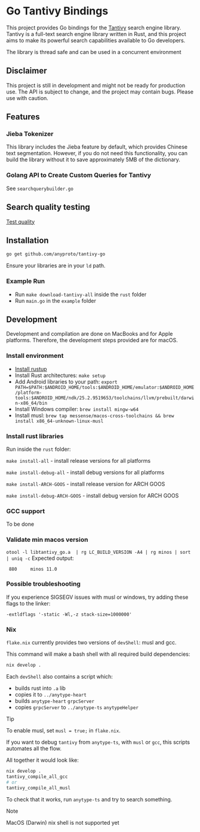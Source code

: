 # Go Tantivy Bindings

This project provides Go bindings for the [Tantivy](https://github.com/quickwit-oss/tantivy) search engine library. Tantivy is a full-text search engine library written in Rust, and this project aims to make its powerful search capabilities available to Go developers.

The library is thread safe and can be used in a concurrent environment

## Disclaimer
This project is still in development and might not be ready for production use. The API is subject to change, and the project may contain bugs. Please use with caution.

## Features
### Jieba Tokenizer
This library includes the Jieba feature by default, which provides Chinese text segmentation. However, if you do not need this functionality, you can build the library without it to save approximately 5MB of the dictionary.
### Golang API to Create Custom Queries for Tantivy
See `searchquerybuilder.go`

## Search quality testing
[Test quality](testquality/README.md)

## Installation

```bash
go get github.com/anyproto/tantivy-go
```

Ensure your libraries are in your `ld` path.

### Example Run
- Run `make download-tantivy-all` inside the `rust` folder
- Run `main.go` in the `example` folder

## Development
Development and compilation are done on MacBooks and for Apple platforms. Therefore, the development steps provided are for macOS.

### Install environment
- [Install rustup](https://rust-lang.github.io/rustup/installation/other.html)
- Install Rust architectures: `make setup`
- Add Android libraries to your path: `export PATH=$PATH:$ANDROID_HOME/tools:$ANDROID_HOME/emulator:$ANDROID_HOME/platform-tools:$ANDROID_HOME/ndk/25.2.9519653/toolchains/llvm/prebuilt/darwin-x86_64/bin`
- Install Windows compiler:  `brew install mingw-w64`
- Install musl: `brew tap messense/macos-cross-toolchains && brew install x86_64-unknown-linux-musl`

### Install rust libraries
Run inside the `rust` folder:

`make install-all` - install release versions for all platforms

`make install-debug-all` - install debug versions for all platforms

`make install-ARCH-GOOS` - install release version for ARCH GOOS

`make install-debug-ARCH-GOOS` - install debug version for ARCH GOOS

### GCC support
To be done

### Validate min macos version

`otool -l libtantivy_go.a  | rg LC_BUILD_VERSION -A4 | rg minos | sort | uniq -c`
Expected output:
```
 880     minos 11.0
```

### Possible troubleshooting
If you experience SIGSEGV issues with musl or windows, try adding these flags to the linker:
```
-extldflags '-static -Wl,-z stack-size=1000000'
```

### Nix

`flake.nix` currently provides two versions of `devShell`: musl and gcc.

This command will make a bash shell with all required build dependencies:

```bash
nix develop .
```

Each `devShell` also contains a script which:

- builds rust into `.a` lib
- copies it to `../anytype-heart`
- builds `anytype-heart` `grpcServer`
- copies `grpcServer` to `../anytype-ts` `anytypeHelper`

> [!TIP]
> To enable musl, set `musl = true;` in `flake.nix`.

If you want to debug `tantivy` from `anytype-ts`, with `musl` or `gcc`, this scripts automates all the flow.

All together it would look like:
```bash
nix develop .
tantivy_compile_all_gcc
# or
tantivy_compile_all_musl
```

To check that it works, run `anytype-ts` and try to search something.

> [!NOTE]
> MacOS (Darwin) nix shell is not supported yet
